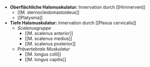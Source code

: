 - **Oberflächliche Halsmuskulatur:** Innervation durch [[Hirnnerven]]
	- [[M. sternocleidomastoideus]]
	- [[Platysma]]
- **Tiefe Halsmuskulatur:** Innervation durch [[Plexus cervicalis]]
	- *Scalenusgruppe*
		- [[M. scalenus anterior]]
		- [[M. scalenus medius]]
		- [[M. scalenus posterior]]
	- *Prävertebrale Muskulatur*
		- [[M. longus colli]]
		- [[M. longus capitis]]